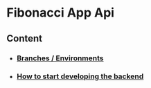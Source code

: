 # Fibonacci App Api

## Content

- ### [Branches / Environments](./docs/branches_and_environments.md)
- ### [How to start developing the backend](./docs/how_to_start_developing_the_backend.md)

